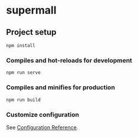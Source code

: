 # supermall

## Project setup
```
npm install
```

### Compiles and hot-reloads for development
```
npm run serve
```

### Compiles and minifies for production
```z
npm run build
```

### Customize configuration
See [Configuration Reference](https://cli.vuejs.org/config/).

